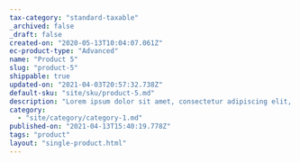```yaml
---
tax-category: "standard-taxable"
_archived: false
_draft: false
created-on: "2020-05-13T10:04:07.061Z"
ec-product-type: "Advanced"
name: "Product 5"
slug: "product-5"
shippable: true
updated-on: "2021-04-03T20:57:32.738Z"
default-sku: "site/sku/product-5.md"
description: "Lorem ipsum dolor sit amet, consectetur adipiscing elit, sed do eiusmod tempor incididunt ut labore et dolore magna aliqua. "
category:
  - "site/category/category-1.md"
published-on: "2021-04-13T15:40:19.778Z"
tags: "product"
layout: "single-product.html"
---
```




